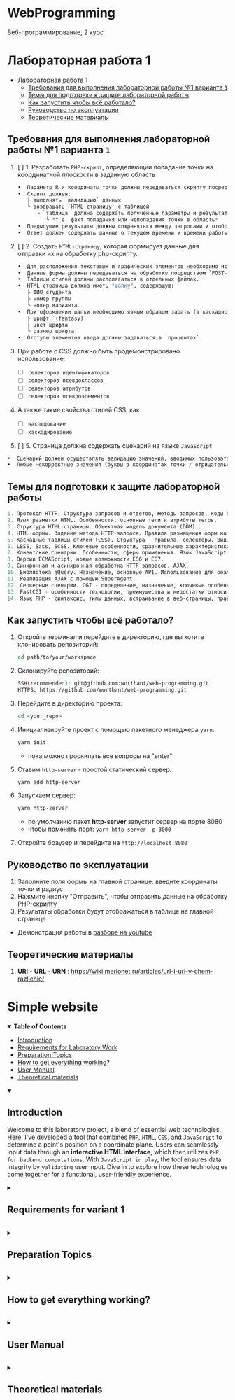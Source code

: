 # WebProgramming
Веб-программирование, 2 курс


# Лабораторная работа 1 

- [Лабораторная работа 1 ](#лабораторная-работа-1-)
  - [Требования для выполнения лабораторной работы №1 варианта `1`](#требования-для-выполнения-лабораторной-работы-1-варианта-1)
  - [Темы для подготовки к защите лабораторной работы](#темы-для-подготовки-к-защите-лабораторной-работы)
  - [Как запустить чтобы всё работало?](#как-запустить-чтобы-всё-работало)
  - [Руководство по эксплуатации](#руководство-по-эксплуатации)
  - [Теоретические материалы](#теоретические-материалы)

## Требования для выполнения лабораторной работы №1 варианта `1`

1. [ ] 1. Разработать `PHP-скрипт`, определяющий попадание точки на координатной плоскости в заданную область

   ```python
   •  Параметр R и координаты точки должны передаваться скрипту посредством `HTTP-запроса`. 
   •  Скрипт должен:
      ├ выполнять `валидацию` данных
      └ возвращать `HTML-страницу` с таблицей
         └ `таблица` должна содержать полученные параметры и результат вычислений
            └ *т.е. факт попадания или непопадания точки в область* 
   •  Предыдущие результаты должны сохраняться между запросами и отображаться в таблице.
   •  Ответ должен содержать данные о текущем времени и времени работы скрипта.
   ```

2. [ ] 2. Создать `HTML-страницу`, которая формирует данные для отправки их на обработку php-скрипту.

   ```python
   •  Для расположения текстовых и графических элементов необходимо использовать `блочную верстку`.
   •  Данные формы должны передаваться на обработку посредством `POST-запроса`.
   •  Таблицы стилей должны располагаться в отдельных файлах.
   •  HTML-страница должна иметь "шапку", содержащую:
      ├ ФИО студента
      ├ номер группы
      └ новер варианта. 
   •  При оформлении шапки необходимо явным образом задать (в каскадной таблице стилей):
      ├ шрифт `(fantasy)`
      ├ цвет шрифта
      └ размер шрифта
   •  Отступы элементов ввода должны задаваться в `процентах`.
   ```

3. При работе с CSS должно быть продемонстрировано использование:  
   - [ ] `селекторов идентификаторов`
   - [ ] `селекторов псевдоклассов`
   - [ ] `селекторов атрибутов`
   - [ ] `селекторов псевдоэлементов`
4. А также такие свойства стилей CSS, как
   - [ ] `наследование`  
   - [ ] `каскадирование`  

5. [ ] 5. Страница должна содержать сценарий на языке `JavaScript`

```python
•  Сценарий должен осуществлять валидацию значений, вводимых пользователем в поля формы
•  Любые некорректные значения (буквы в координатах точки / отрицательный радиус / ... ) должны блокироваться.
```

## Темы для подготовки к защите лабораторной работы

```python
1. Протокол HTTP. Структура запросов и ответов, методы запросов, коды ответов сервера, заголовки запросов и ответов.
2. Язык разметки HTML. Особенности, основные теги и атрибуты тегов.
3. Структура HTML-страницы. Объектная модель документа (DOM).
4. HTML-формы. Задание метода HTTP-запроса. Правила размещения форм на страницах, виды полей ввода.
5. Каскадные таблицы стилей (CSS). Структура - правила, селекторы. Виды селекторов, особенности их применения. Приоритеты правил. Преимущества CSS перед непосредственным заданием стилей через атрибуты тегов.
6. LESS, Sass, SCSS. Ключевые особенности, сравнительные характеристики. Совместимость с браузерами, трансляция в "обычный" CSS.
7. Клиентские сценарии. Особенности, сферы применения. Язык JavaScript.
8. Версии ECMAScript, новые возможности ES6 и ES7.
9. Синхронная и асинхронная обработка HTTP-запросов. AJAX.
10. Библиотека jQuery. Назначение, основные API. Использование для реализации AJAX и работы с DOM.
11. Реализация AJAX с помощью SuperAgent.
12. Серверные сценарии. CGI - определение, назначение, ключевые особенности.
13. FastCGI - особенности технологии, преимущества и недостатки относительно CGI.
14. Язык PHP - синтаксис, типы данных, встраивание в веб-страницы, правила обработки HTTP-запросов. Особенности реализации принципов ООП в PHP.
```

## Как запустить чтобы всё работало?

1. Откройте терминал и перейдите в директорию, где вы хотите клонировать репозиторий:

   ```bash
   cd path/to/your/workspace
   ```

2. Cклонируйте репозиторий:

   ```bash
   SSH(recommended): git@github.com:worthant/web-programming.git
   HTTPS: https://github.com/worthant/web-programming.git
   ```

3. Перейдите в директорию проекта:

   ```bash
   cd <your_repo>
   ```

4. Инициализируйте проект с помощью пакетного менеджера `yarn`:

   ```bash
   yarn init
   ```

   - пока можно проскипать все вопросы на "enter"

5. Ставим `http-server` - простой статический сервер:

   ```bash
   yarn add http-server
   ```

6. Запускаем сервер:

   ```bash
   yarn http-server
   ```

   - по умолчанию пакет **http-server** запустит сервер на порте 8080
   - чтобы поменять порт: `yarn http-server -p 3000`
7. Откройте браузер и перейдите на `http://localhost:8080`

## Руководство по эксплуатации

1. Заполните поля формы на главной странице: введите координаты точки и радиус
2. Нажмите кнопку "Отправить", чтобы отправить данные на обработку PHP-скрипту
3. Результаты обработки будут отображаться в таблице на главной странице

- Демонстрация работы в [разборе на youtube](https://youtu.be/dQw4w9WgXcQ?t=90)

## Теоретические материалы

1. **URI** - **URL** - **URN** : https://wiki.merionet.ru/articles/url-i-uri-v-chem-razlichie/



# Simple website 

<details open>
   <summary><b>Table of Contents</b></summary>

   - [Introduction](#intro)
   - [Requirements for Laboratory Work](#requirements)
   - [Preparation Topics](#preparation)
   - [How to get everything working?](#setup)
   - [User Manual](#manual)
   - [Theoretical materials](#theory)
</details>

<a id="intro"></a>
<details open>  
   <summary><h2><b> Introduction </b></h2></summary>

   Welcome to this laboratory project, a blend of essential web technologies. Here, I've developed a tool that combines `PHP`, `HTML`, `CSS`, and `JavaScript` to determine a point's position on a coordinate plane. Users can seamlessly input data through an **interactive HTML interface**, which then utilizes `PHP for backend computations`. With `JavaScript in play`, the tool ensures data integrity by `validating` user input. Dive in to explore how these technologies come together for a functional, user-friendly experience.
</details>
   

<a id="requirements"></a>
<details>  
   <summary><h2><b> Requirements for variant 1 </b></h2></summary>
   
   1. [ ] 1. Develop a `PHP script` that determines whether a point on the coordinate plane falls within a specified area.
   
      ```python
      •  The R parameter and the coordinates of the point should be passed to the script via an `HTTP request`.
      •  The script should:
         ├ perform `validation` of the data
         └ return an `HTML page` with a table
            └ the `table` should contain the received parameters and the result of the calculations
               └ *i.e., the fact of the point falling or not falling into the area*
      •  Previous results should be preserved between requests and displayed in the table.
      •  The response should include data on the current time and the script execution time.
   
   2. [ ] 2. Create an HTML page that generates data for submission for processing by the PHP script.
   
       ```python
       •  `Block layout` should be used for positioning text and graphic elements.
       •  Form data should be sent for processing via a `POST request`.
       •  Stylesheets should be located in separate files.
       •  The HTML page should have a "header" containing:
          ├ student's full name
          ├ group number
          └ variant number. 
       •  When formatting the header, it is necessary to explicitly specify (in the cascading stylesheet):
          ├ font `(fantasy)`
          ├ font color
          └ font size
       •  Input element margins should be specified in `percentages`.
       ```
   
   3. [ ] 3. In working with CSS, the use of the following should be demonstrated:
      - [ ] ID selectors
      - [ ] Pseudo-class selectors
      - [ ] Attribute selectors
      - [ ] Pseudo-element selectors
   
   4. [ ] 4. As well as such CSS style properties as:
      - [ ] inheritance
      - [ ] cascading
   
   5. [ ] 5. The page should contain a script in JavaScript
   
       ```python
       •  The script should validate values entered by the user in form fields
       •  Any incorrect values (letters in point coordinates / negative radius / ... ) should be blocked.
       ```
</details> 


<a id="preparation"></a>
<details>  
   <summary><h2><b> Preparation Topics </b></h2></summary>

   ```python
   1. HTTP protocol. Structure of requests and responses, request methods, server response codes, request and response headers.
   2. HTML markup language. Features, main tags and tag attributes.
   3. Structure of an HTML page. Document Object Model (DOM).
   4. HTML forms. Setting the HTTP request method. Rules for placing forms on pages, types of input fields.
   5. Cascading Style Sheets (CSS). Structure - rules, selectors. Types of selectors, features of their application. Rule priorities. Advantages of CSS over direct style setting via tag attributes.
   6. LESS, Sass, SCSS. Key features, comparative characteristics. Browser compatibility, translation into "ordinary" CSS.
   7. Client scripts. Features, areas of application. JavaScript language.
   8. ECMAScript versions, new features of ES6 and ES7.
   9. Synchronous and asynchronous processing of HTTP requests. AJAX.
   10. jQuery library. Purpose, main API. Usage for implementing AJAX and working with DOM.
   11. Implementing AJAX using SuperAgent.
   12. Server scripts. CGI - definition, purpose, key features.
   13. FastCGI - features of the technology, advantages and disadvantages relative to CGI.
   14. PHP language - syntax, data types, embedding in web pages, rules for handling HTTP requests. Features of the implementation of OOP principles in PHP.
   ```
</details>

<a id="setup"></a>
<details>  
   <summary><h2><b> How to get everything working? </b></h2></summary>

   1. Open the terminal and navigate to the directory where you want to clone the repository:
   
      ```bash
      cd path/to/your/workspace
      ```
   
   2. Clone the repository:
   
      ```bash
      SSH(recommended): git@github.com:worthant/web-programming.git
      HTTPS: https://github.com/worthant/web-programming.git
      ```
   
   3. Navigate to the project directory:
   
      ```bash
      cd <your_repo>
      ```
   
   4. Initialize the project using the package manager `yarn`:
   
      ```bash
      yarn init
      ```
   
      - for now, you can skip all questions by pressing "enter"
   
   5. Install `http-server` - a simple static server:
   
      ```bash
      yarn add http-server
      ```
   
   6. Start the server:
   
      ```bash
      yarn http-server
      ```
   
      - by default, the **http-server** package will start the server on port 8080
      - to change the port: `yarn http-server -p 3000`
   7. Open your browser and navigate to `http://localhost:8080`
</details>

<a id="manual"></a>
<details>  
   <summary><h2><b> User Manual </b></h2></summary>

   1. Fill in the form fields on the main page: enter the point coordinates and radius
   2. Click the "Submit" button to send the data for processing by the PHP script
   3. The processing results will be displayed in the table on the main page
   
   - Demonstration in the [youtube tutorial video](https://youtu.be/dQw4w9WgXcQ?t=90)
</details>

<a id="theory"></a>
<details>  
   <summary><h2><b> Theoretical materials </b></h2></summary>

   1. **URI** - **URL** - **URN** : https://wiki.merionet.ru/articles/url-i-uri-v-chem-razlichie/
</details>
